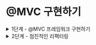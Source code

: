 # @MVC 구현하기

<details>
<summary>1단계 - @MVC 프레임워크 구현하기</summary>

구현 기능 목록

- [x] AnnotationHandlerMappingTest 통과 시키기
- [x] DispatcherServlet에서 HandlerMapping 인터페이스를 활용하여 모든 HandlerMapping 구현체 처리하기

리팩터링

- 테스트 코드 작성
  - [x] 어노테이션 기반으로 잘 동작하는지도 테스트하기
  - [x] 리다이렉트 요청을 잘 처리하고 있는지 확인하기
  - [x] 예외 상황에 대한 테스트 추가

</details>

<details>
<summary>2단계 - 점진적인 리팩터링</summary>

구현 기능 목록

- [ ] ControllerScanner 클래스에서 @Controller가 붙은 클래스를 찾기
- [x] HandlerMappingRegistry 클래스에서 HandlerMapping을 처리
- [ ] HandlerAdapterRegistry 클래스에서 HandlerAdapter를 처리

리팩터링

- [ ] manual handler에 대한 sample을 만들어 인터페이스 기반으로도 잘 작동하는지 테스트

</details>
